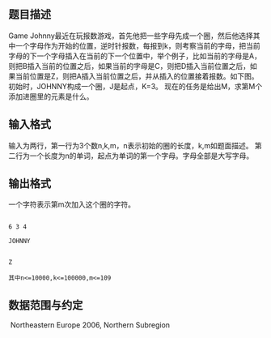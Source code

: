 ## 题目描述

<p>Game Johnny最近在玩报数游戏，首先他把一些字母先成一个圈，然后他选择其中一个字母作为开始的位置，逆时针报数，每报到k，则考察当前的字母，把当前字母的下一个字母插入在当前的下一个位置中，举个例子，比如当前的字母是A，则把B插入当前的位置之后，如果当前的字母是C，则把D插入当前位置之后，如果当前位置是Z，则把A插入当前位置之后，并从插入的位置接着报数。如下图。 <img border="0" src="https://s2.loli.net/2023/08/14/7NGvaYpQShFl26b.png" alt=""> 初始时，JOHNNY构成一个圈，J是起点，K=3。 现在的任务是给出M，求第M个添加进圈里的元素是什么。</p>

## 输入格式

<p>输入为两行，第一行为3个数n,k,m，n表示初始的圈的长度，k,m如题面描述。 第二行为一个长度为n的单词，起点为单词的第一个字母。字母全部是大写字母。</p>

## 输出格式

<p>一个字符表示第m次加入这个圈的字符。</p>

```input1
6 3 4
JOHNNY
```
```output1
Z
其中n<=10000,k<=100000,m<=109
```
## 数据范围与约定

<p> Northeastern Europe 2006, Northern Subregion</p>

